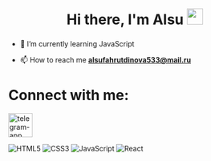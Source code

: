 # 
<h1 align="center">Hi there, I'm Alsu 
<img src="https://github.com/blackcater/blackcater/raw/main/images/Hi.gif" height="32"/></h1>
<h3 align="center"></h3>

- 🎯 I’m currently learning JavaScript

- 📫 How to reach me **alsufahrutdinova533@mail.ru**

# Connect with me:
<p align="left">
        <a href="https://t.me/cherryflavoured20" target="blank"><img width="48" height="48" src="https://img.icons8.com/fluency/48/telegram-app.png" alt="telegram-app"/></a>
</p>    

![HTML5](https://img.shields.io/badge/html5-%23E34F26.svg?style=for-the-badge&logo=html5&logoColor=white)
![CSS3](https://img.shields.io/badge/css3-%231572B6.svg?style=for-the-badge&logo=css3&logoColor=white)
![JavaScript](https://img.shields.io/badge/javascript-%23323330.svg?style=for-the-badge&logo=javascript&logoColor=%23F7DF1E)
![React](https://img.shields.io/badge/react-%2320232a.svg?style=for-the-badge&logo=react&logoColor=%2361DAFB)

  
